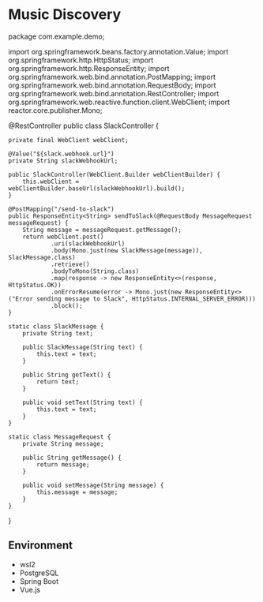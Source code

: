# Music Discovery

package com.example.demo;

import org.springframework.beans.factory.annotation.Value;
import org.springframework.http.HttpStatus;
import org.springframework.http.ResponseEntity;
import org.springframework.web.bind.annotation.PostMapping;
import org.springframework.web.bind.annotation.RequestBody;
import org.springframework.web.bind.annotation.RestController;
import org.springframework.web.reactive.function.client.WebClient;
import reactor.core.publisher.Mono;

@RestController
public class SlackController {

    private final WebClient webClient;

    @Value("${slack.webhook.url}")
    private String slackWebhookUrl;

    public SlackController(WebClient.Builder webClientBuilder) {
        this.webClient = webClientBuilder.baseUrl(slackWebhookUrl).build();
    }

    @PostMapping("/send-to-slack")
    public ResponseEntity<String> sendToSlack(@RequestBody MessageRequest messageRequest) {
        String message = messageRequest.getMessage();
        return webClient.post()
                .uri(slackWebhookUrl)
                .body(Mono.just(new SlackMessage(message)), SlackMessage.class)
                .retrieve()
                .bodyToMono(String.class)
                .map(response -> new ResponseEntity<>(response, HttpStatus.OK))
                .onErrorResume(error -> Mono.just(new ResponseEntity<>("Error sending message to Slack", HttpStatus.INTERNAL_SERVER_ERROR)))
                .block();
    }

    static class SlackMessage {
        private String text;

        public SlackMessage(String text) {
            this.text = text;
        }

        public String getText() {
            return text;
        }

        public void setText(String text) {
            this.text = text;
        }
    }

    static class MessageRequest {
        private String message;

        public String getMessage() {
            return message;
        }

        public void setMessage(String message) {
            this.message = message;
        }
    }
}
## Environment

- wsl2
- PostgreSQL
- Spring Boot
- Vue.js

